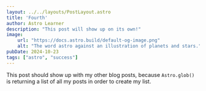 ```yaml
---
layout: ../../layouts/PostLayout.astro
title: 'Fourth'
author: Astro Learner
description: "This post will show up on its own!"
image:
    url: "https://docs.astro.build/default-og-image.png"
    alt: "The word astro against an illustration of planets and stars."
pubDate: 2024-10-23
tags: ["astro", "success"]
---
```

This post should show up with my other blog posts, because `Astro.glob()` is returning a list of all my posts in order to create my list.
